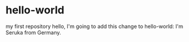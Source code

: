 # hello-world
my first repository
hello, I'm going to add this change to hello-world: I'm Seruka from Germany.
